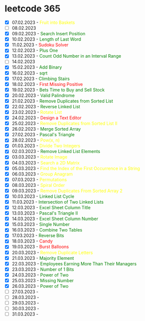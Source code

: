 # leetcode 365

- [x] 07.02.2023 - <span style="color:yellow">Fruit into Baskets</span>
- [ ] 08.02.2023
- [x] 09.02.2023 - <span style="color:green">Search Insert Position</span>
- [x] 10.02.2023 - <span style="color:green">Length of Last Word</span>
- [x] 11.02.2023 - <span style="color:red">Sudoku Solver</span>
- [x] 12.02.2023 - <span style="color:green">Plus One</span>
- [x] 13.02.2023 - <span style="color:green">Count Odd Number in an Interval Range</span>
- [ ] 14.02.2023
- [X] 15.02.2023 - <span style="color:green">Add Binary</span>
- [x] 16.02.2023 - <span style="color:green">sqrt</span>
- [x] 17.02.2023 - <span style="color:green">Climbing Stairs</span>
- [x] 18.02.2023 - <span style="color:red">First Missing Positive</span>
- [x] 19.02.2023 - <span style="color:green">Bets Time to Buy and Sell Stock</span>
- [x] 20.02.2023 - <span style="color:green">Valid Palindrome</span>
- [x] 21.02.2023 - <span style="color:green">Remove Duplicates from Sorted List</span>
- [x] 22.02.2023 - <span style="color:green">Reverse Linked List</span>
- [x] 23.02.2023 - <span style="color:yellow">Rotate List</span>
- [x] 24.02.2023 - <span style="color:red">Design a Text Editor</span>
- [x] 25.02.2023 - <span style="color:yellow">Remove Duplicates from Sorted List II</span>
- [x] 26.02.2023 - <span style="color:green">Merge Sorted Array</span>
- [x] 27.02.2023 - <span style="color:green">Pascal's Triangle</span>
- [x] 28.02.2023 - <span style="color:yellow">Pow(x, n)</span>
- [x] 01.03.2023 - <span style="color:yellow">Divide Two Integers</span>
- [x] 02.03.2023 - <span style="color:green">Remove Linked List Elements</span>
- [x] 03.03.2023 - <span style="color:yellow">Rotate Image</span>
- [x] 04.03.2023 - <span style="color:yellow">Search a 2D Matrix</span>
- [x] 05.03.2023 - <span style="color:yellow">Find the Index of the First Occurrence in a String</span>
- [x] 06.03.2023 - <span style="color:yellow">Group Anagram</span>
- [x] 07.03.2023 - <span style="color:yellow">Permutations</span>
- [x] 08.03.2023 - <span style="color:yellow">Spiral Order</span>
- [x] 09.03.2023 - <span style="color:yellow">Remove Duplicates From Sorted Array 2</span>
- [x] 10.03.2023 - <span style="color:green">Linked List Cycle</span>
- [x] 11.03.2023 - <span style="color:green">Intersection of Two Linked Lists</span>
- [x] 12.03.2023 - <span style="color:green">Excel Sheet Column Title</span>
- [x] 13.03.2023 - <span style="color:green">Pascal's Triangle II</span>
- [x] 14.03.2023 - <span style="color:green">Excel Sheet Column Number</span>
- [x] 15.03.2023 - <span style="color:green">Single Number</span>
- [x] 16.03.2023 - <span style="color:green">Combine Two Tables</span>
- [x] 17.03.2023 - <span style="color:green">Reverse Bits</span>
- [x] 18.03.2023 - <span style="color:red">Candy</span>
- [x] 19.03.2023 - <span style="color:red">Burst Balloons</span>
- [x] 20.03.2023 - <span style="color:yellow">Remove Duplicate Letters</span>
- [x] 21.03.2023 - <span style="color:green">Majority Element</span>
- [x] 22.03.2023 - <span style="color:green">Employees Earning More Than Their Managers</span>
- [x] 23.03.2023 - <span style="color:green">Number of 1 Bits</span>
- [x] 24.03.2023 - <span style="color:green">Power of Two</span>
- [x] 25.03.2023 - <span style="color:green">Missing Number</span>
- [x] 26.03.2023 - <span style="color:green">Power of Two</span>
- [ ] 27.03.2023 -
- [ ] 28.03.2023 -
- [ ] 29.03.2023 -
- [ ] 30.03.2023 -
- [ ] 31.03.2023 -
